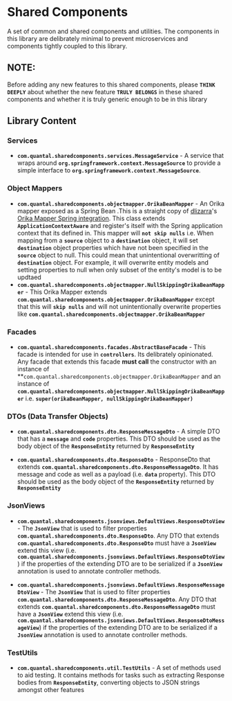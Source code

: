 # Shared Components
A set of common and shared components and utilities. The components in this library 
are delibrately minimal to prevent microservices and components tightly 
coupled to this library.

## NOTE: 
Before adding any new features to this shared components, 
please **`THINK DEEPLY`** about whether the new feature **`TRULY BELONGS`**
in these shared components and whether it is truly generic enough to be in this library


## Library Content

  ### Services
  - **`com.quantal.sharedcomponents.services.MessageService`** - A service that wraps around **`org.springframework.context.MessageSource`** to 
  provide a simple interface to   **`org.springframework.context.MessageSource`**.
  
  ### Object Mappers
  - **`com.quantal.sharedcomponents.objectmapper.OrikaBeanMapper`** - An Orika mapper exposed as a Spring Bean .This is a straight copy of
   [dlizarra](https://github.com/dlizarra)'s  [Orika Mapper Spring integration](https://github.com/dlizarra/orika-spring-integration). This class extends
   **`ApplicationContextAware`** and register's itself with the Spring application
   context that its defined in. This mapper will **`not skip nulls`** i.e. When mapping from a **`source`** object
    to a **`destination`** object, it will set **`destination`** object properties
    which  have not been specified in the **`source`** object to null. This could mean
    that unintentional overwritting of **`destination`** object. For example, it will 
    overwrite entity models and setting properties to null when only subset of the
    entity's model is to be updtaed
  - **`com.quantal.sharedcomponents.objectmapper.NullSkippingOrikaBeanMapper`** - This Orika Mapper extends  **`com.quantal.sharedcomponents.objectmapper.OrikaBeanMapper`**
    except that this will  **`skip nulls`** and will not unintentionally overwrite properties like  **`com.quantal.sharedcomponents.objectmapper.OrikaBeanMapper`**
  
  ### Facades
  - **`com.quantal.sharedcomponents.facades.AbstractBaseFacade`** - This facade is intended for use in **`controllers`**.
  Its delibrately opinionated. Any facade that extends this facade **must call** the constructor
  with an instance of **`com.quantal.sharedcomponents.objectmapper.OrikaBeanMapper` and an 
  instance of  **`com.quantal.sharedcomponents.objectmapper.NullSkippingOrikaBeanMapper`** i.e. 
  **`super(orikaBeanMapper, nullSkippingOrikaBeanMapper)`**
  
  ### DTOs (Data Transfer Objects)
  - **`com.quantal.sharedcomponents.dto.ResponseMessageDto`** - A simple DTO that has a **`message`** and **`code`** properties. This DTO should be used as the 
  body object of the **`ResponseEntity`** returned by **`ResponseEntity`**
  
  - **`com.quantal.sharedcomponents.dto.ResponseDto`** - ResponseDto that extends **`com.quantal.sharedcomponents.dto.ResponseMessageDto`**. It has
  message and code as well as a payload (i.e. **`data`** property). This DTO should be used as the
  body object of the **`ResponseEntity`** returned by **`ResponseEntity`**
  
  ### JsonViews
  - **`com.quantal.sharedcomponents.jsonviews.DefaultViews.ResponseDtoView`** - The **`JsonView`** that is used to filter properties 
  **`com.quantal.sharedcomponents.dto.ResponseDto`**. Any DTO that extends **`com.quantal.sharedcomponents.dto.ResponseDto`** must have a **`JsonView`**
  extend this view (i.e.  **`com.quantal.sharedcomponents.jsonviews.DefaultViews.ResponseDtoView`**) if the properties of the extending DTO are to be serialized
   if a **`JsonView`**  annotation is used to annotate controller methods.
   
  - **`com.quantal.sharedcomponents.jsonviews.DefaultViews.ResponseMessageDtoView`** - The **`JsonView`** that is used to filter properties 
    **`com.quantal.sharedcomponents.dto.ResponseMessageDto`**. Any DTO that extends **`com.quantal.sharedcomponents.dto.ResponseMessageDto`** must have a **`JsonView`**
    extend this view (i.e.  **`com.quantal.sharedcomponents.jsonviews.DefaultViews.ResponseDtoMessageView`**) if the properties of the extending DTO are to be serialized
     if a **`JsonView`**  annotation is used to annotate controller methods.
     
  ### TestUtils
  - **`com.quantal.sharedcomponents.util.TestUtils`** - A set of methods used to aid testing. It contains methods for tasks such as extracting Response bodies from 
  **`ResponseEntity`**, converting objects to JSON strings amongst other features
     